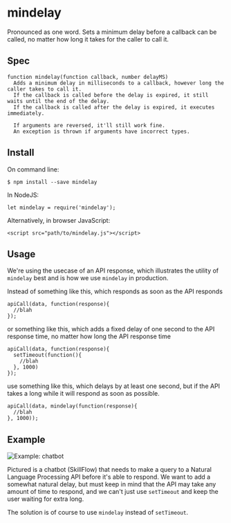 mindelay
========

Pronounced as one word. Sets a minimum delay before a callback can be called, no matter how long it takes for the caller to call it.


Spec
----

    function mindelay(function callback, number delayMS)
      Adds a minimum delay in milliseconds to a callback, however long the caller takes to call it.
      If the callback is called before the delay is expired, it still waits until the end of the delay.
      If the callback is called after the delay is expired, it executes immediately.

      If arguments are reversed, it'll still work fine.
      An exception is thrown if arguments have incorrect types.


Install
-------

On command line:

    $ npm install --save mindelay

In NodeJS:

    let mindelay = require('mindelay');

Alternatively, in browser JavaScript:

    <script src="path/to/mindelay.js"></script>


Usage
-----

We're using the usecase of an API response, which illustrates the utility of `mindelay` best 
and is how we use `mindelay` in production.

Instead of something like this, which responds as soon as the API responds

    apiCall(data, function(response){
      //blah
    });

or something like this, which adds a fixed delay of one second to the API response time, no matter how long the API response time

    apiCall(data, function(response){
      setTimeout(function(){
        //blah
      }, 1000)
    });

use something like this, which delays by at least one second, but if the API takes a long while it will respond as soon as possible.

    apiCall(data, mindelay(function(response){
      //blah
    }, 1000));


Example
-------

![Example: chatbot](https://i.gyazo.com/315d1749ad7f6a716f649d6822b06c53.gif)

Pictured is a chatbot (SkillFlow) that needs to make a query to a Natural Language Processing API before it's able to respond.
We want to add a somewhat natural delay, but must keep in mind that the API may take any amount of time to respond, and 
we can't just use `setTimeout` and keep the user waiting for extra long.

The solution is of course to use `mindelay` instead of `setTimeout`.
